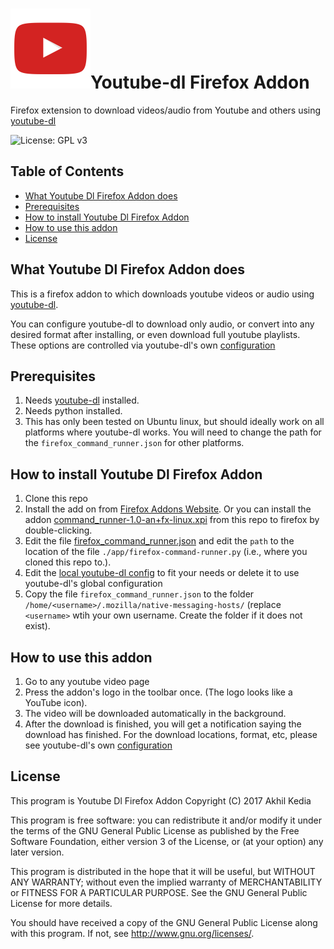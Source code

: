 # ![youtube-dl-firefox-addon](./add-on/icons/YTicon.png)Youtube-dl Firefox Addon
 Firefox extension to download videos/audio from Youtube and others using [youtube-dl](https://github.com/rg3/youtube-dl)

![License: GPL v3](https://img.shields.io/badge/License-GPL%20v3-green.svg)

## Table of Contents

 * [What Youtube Dl Firefox Addon does](#what-youtube-dl-firefox-addon-does)
 * [Prerequisites](#prerequisites)
 * [How to install Youtube Dl Firefox Addon](#how-to-install-youtube-dl-firefox-addon)
 * [How to use this addon](#how-to-use-this-addon)
 * [License](#license)

## What Youtube Dl Firefox Addon does

This is a firefox addon to which downloads youtube videos or audio using [youtube-dl](https://github.com/rg3/youtube-dl).

You can configure youtube-dl to download only audio, or convert into any desired format after installing, or even download full youtube playlists. These options are controlled via youtube-dl's own [configuration](https://github.com/ytdl-org/youtube-dl#configuration)

## Prerequisites

1. Needs [youtube-dl](https://github.com/rg3/youtube-dl) installed.
1. Needs python installed.
1. This has only been tested on Ubuntu linux, but should ideally work on all platforms where youtube-dl works. You will need to change the path for the `firefox_command_runner.json` for other platforms.

## How to install Youtube Dl Firefox Addon

1. Clone this repo
2. Install the add on from [Firefox Addons Website](https://addons.mozilla.org/en-US/firefox/addon/youtube-dl-for-linux/). Or you can install the addon [command_runner-1.0-an+fx-linux.xpi](./command_runner-1.0-an+fx-linux.xpi?raw=true) from this repo to firefox by double-clicking.
3. Edit the file [firefox_command_runner.json](./app/firefox_command_runner.json) and edit the `path` to the location of the file `./app/firefox-command-runner.py` (i.e., where you cloned this repo to.).
4. Edit the [local youtube-dl config](config) to fit your needs or delete it to use youtube-dl's global configuration
5. Copy the file `firefox_command_runner.json` to the folder `/home/<username>/.mozilla/native-messaging-hosts/` (replace `<username>` wtih your own username. Create the folder if it does not exist).

## How to use this addon

1. Go to any youtube video page
1. Press the addon's logo in the toolbar once. (The logo looks like a YouTube icon).
1. The video will be downloaded automatically in the background.
1. After the download is finished, you will get a notification saying the download has finished. For the download locations, format, etc, please see youtube-dl's own [configuration](https://github.com/ytdl-org/youtube-dl#configuration)

## License

This program is Youtube Dl Firefox Addon
Copyright (C) 2017  Akhil Kedia

This program is free software: you can redistribute it and/or modify it under the terms of the GNU General Public License as published by the Free Software Foundation, either version 3 of the License, or (at your option) any later version.

This program is distributed in the hope that it will be useful, but WITHOUT ANY WARRANTY; without even the implied warranty of MERCHANTABILITY or FITNESS FOR A PARTICULAR PURPOSE. See the GNU General Public License for more details.

You should have received a copy of the GNU General Public License along with this program. If not, see <http://www.gnu.org/licenses/>.
